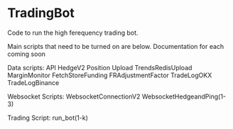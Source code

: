 # TradingBot

Code to run the high ferequency trading bot.

Main scripts that need to be turned on are below.
Documentation for each coming soon

Data scripts:
API HedgeV2
Position Upload
TrendsRedisUpload
MarginMonitor
FetchStoreFunding
FRAdjustmentFactor
TradeLogOKX
TradeLogBinance

Websocket Scripts:
WebsocketConnectionV2
WebsocketHedgeandPing(1-3)

Trading Script:
run_bot(1-k)
